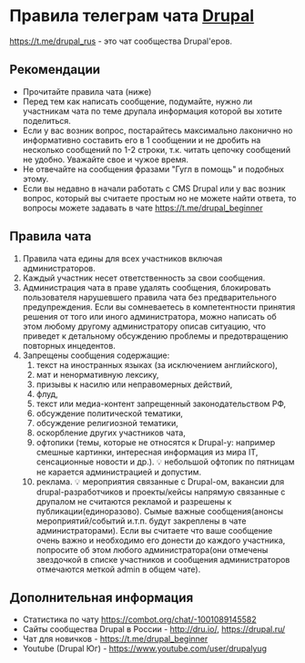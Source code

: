 # Правила телеграм чата [Drupal](https://t.me/drupal_rus)

https://t.me/drupal_rus - это чат сообщества Drupal'еров.

## Рекомендации
* Прочитайте правила чата (ниже)
* Перед тем как написать сообщение, подумайте, нужно ли участникам чата по теме друпала информация которой вы хотите поделиться.
* Если у вас возник вопрос, постарайтесь максимально лаконично но информативно составить его в 1 сообщении и не дробить на несколько сообщений по 1-2 строки, т.к. читать цепочку сообщений не удобно. Уважайте свое и чужое время.
* Не отвечайте на сообщения фразами "Гугл в помощь" и подобных этому. 
* Если вы недавно в начали работать с CMS Drupal или у вас возник вопрос, который вы считаете простым но не можете найти ответа, то вопросы можете задавать в чате https://t.me/drupal_beginner


## Правила чата
1. Правила чата едины для всех участников включая администраторов. 
1. Каждый участник несет ответственность за свои сообщения. 
1. Администрация чата в праве удалять сообщения, блокировать пользователя нарушевшего правила чата без предварительного предупреждения. Если вы сомневаетесь в компетентности принятия решения от того или иного администратора, можно написать об этом любому другому администратору описав ситуацию, что приведет к детальному обсуждению проблемы и предотвращению повторных инцедентов. 
1. Запрещены сообщения содержащие:
   1. текст на иностранных языках (за исключением английского),
   1. мат и ненормативную лексику,
   1. призывы к насилю или неправомерных действий,
   1. флуд,
   1. текст или медиа-контент запрещенный законодательством РФ,
   1. обсуждение политической тематики,
   1. обсуждение религиозной тематики,
   1. оскорбление других участников чата,
   1. офтопики (темы, которые не относятся к Drupal-у: например смешные картинки, интересная информация из мира IT, сенсационные новости и др.).   :bulb: небольшой офтопик по пятницам не карается администрацией и допустим.
   1. реклама.  :bulb: мероприятия связанные с Drupal-ом, вакансии для drupal-разработчиков и проекты/кейсы напрямую связанные с друпалом не считаются рекламой и разрешены к публикации(единоразово). Сымые важные сообщения(анонсы мероприятий/событий и.т.п. будут закреплены в чате администраторами). Если вы считаете что ваше сообщение очень важно и необходимо его донести до каждого участника, попросите об этом любого администратора(они отмечены звездочкой в списке участников и сообщения администраторов отмечаются меткой admin в общем чате).

 
## Дополнительная информация

* Статистика по чату https://combot.org/chat/-1001089145582
* Сайты сообщества Drupal в России - http://dru.io/, https://drupal.ru/
* Чат для новичков - https://t.me/drupal_beginner 
* Youtube (Drupal Юг) - https://www.youtube.com/user/drupalyug
